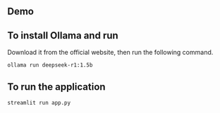 ## Demo

## To install Ollama and run
Download it from the official website, then run the following command.

```
ollama run deepseek-r1:1.5b
```

## To run the application
```
streamlit run app.py
```